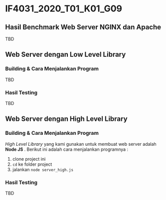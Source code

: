 # IF4031_2020_T01_K01_G09

## Hasil Benchmark Web Server NGINX dan Apache 

TBD

## Web Server dengan Low Level Library

### Building & Cara Menjalankan Program

TBD

### Hasil Testing

TBD

## Web Server dengan High Level Library

### Building & Cara Menjalankan Program

*High Level Library* yang kami gunakan untuk membuat web server adalah **Node JS** . Berikut ini adalah cara menjalankan programnya : 
1. clone project ini
2. `cd` ke folder project
3. jalankan `node server_high.js`

### Hasil Testing

TBD
